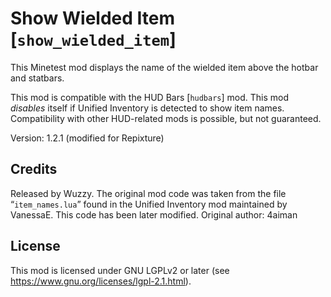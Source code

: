 # Show Wielded Item [`show_wielded_item`]
This Minetest mod displays the name of the wielded item above the hotbar and
statbars.

This mod is compatible with the HUD Bars [`hudbars`] mod.
This mod *disables* itself if Unified Inventory is detected to show item names.
Compatibility with other HUD-related mods is possible, but not guaranteed.

Version: 1.2.1 (modified for Repixture)

## Credits
Released by Wuzzy.
The original mod code was taken from the file “`item_names.lua`”
found in the Unified Inventory mod maintained by VanessaE. This code
has been later modified.
Original author: 4aiman

## License
This mod is licensed under GNU LGPLv2 or later
(see <https://www.gnu.org/licenses/lgpl-2.1.html>).
